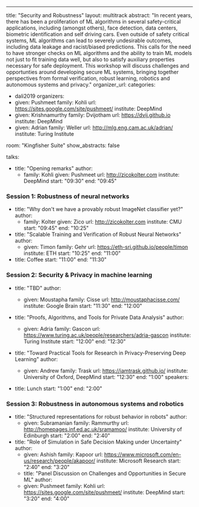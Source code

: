 ---
title:  "Security and Robustness"
layout: multitrack
abstract: "In recent years, there has been a proliferation of ML algorithms in several safety-critical applications, including (amongst others), face detection, data centers, biometric identification and self driving cars. Even outside of safety critical systems, ML algorithms can lead to severely undesirable outcomes, including data leakage and racist/biased predictions. This calls for the need to have stronger checks on ML algorithms and the ability to train ML models not just to fit training data well, but also to satisfy auxiliary properties necessary for safe deployment. This workshop will discuss challenges and opportunties around developing secure ML systems, bringing together perspectives from formal verification, robust learning, robotics and autonomous systems and privacy." 
organizer_url: 
categories:
- dali2019
organizers:
- given: Pushmeet
  family: Kohli
  url: https://sites.google.com/site/pushmeet/
  institute: DeepMind 
- given: Krishnamurthy
  family: Dvijotham
  url: https://dvij.github.io
  institute: DeepMind 
- given: Adrian
  family: Weller
  url: http://mlg.eng.cam.ac.uk/adrian/
  institute: Turing Institute

room: "Kingfisher Suite"
show_abstracts: false

talks:
- title: "Opening remarks"
  author: 
  - family: Kohli
    given: Pushmeet
    url: http://zicokolter.com
    institute: DeepMind
  start: "09:30"
  end: "09:45" 

### Session 1: Robustness of neural networks
- title: "Why don't we have a provably robust ImageNet classifier yet?"
  author: 
  - family: Kolter
    given: Zico
    url: http://zicokolter.com
    institute: CMU
  start: "09:45"
  end: "10:25" 
- title: "Scalable Training and Verification of Robust Neural Networks"
  author:
  - given: Timon
    family:  Gehr
    url: https://eth-sri.github.io/people/timon
    institute: ETH
  start: "10:25"
  end: "11:00" 
- title: Coffee
  start: "11:00"
  end: "11:30"
### Session 2: Security & Privacy in machine learning
- title: "TBD"
  author:
  - given: Moustapha
    family:  Cisse
    url: http://moustaphacisse.com/
    institute: Google Brain
  start: "11:30"
  end: "12:00"   

- title: "Proofs, Algorithms, and Tools for Private Data Analysis"
  author:
  - given: Adria
    family: Gascon
    url: https://www.turing.ac.uk/people/researchers/adria-gascon
    institute: Turing Institute
  start: "12:00"
  end: "12:30" 
- title: "Toward Practical Tools for Research in Privacy-Preserving Deep Learning"
  author:
  - given: Andrew
    family:  Trask
    url: https://iamtrask.github.io/
    institute: University of Oxford, DeepMind
  start: "12:30"
  end: "1:00" 
speakers:
- title: Lunch
  start: "1:00"
  end: "2:00"
### Session 3: Robustness in autonomous systems and robotics
- title: "Structured representations for robust behavior in robots"
  author:
  - given: Subramanian
    family:  Rammurthy
    url: http://homepages.inf.ed.ac.uk/sramamoo/
    institute: University of Edinburgh
  start: "2:00"
  end: "2:40" 
- title: "Role of Simulation in Safe Decision Making under Uncertainty"
  author:
  - given: Ashish
    family:  Kapoor
    url: https://www.microsoft.com/en-us/research/people/akapoor/
    institute: Microsoft Research
  start: "2:40"
  end: "3:20" 
  - title: "Panel Discussion on Challenges and Opportunities in Secure ML"
  author:
  - given: Pushmeet
    family:  Kohli
    url: https://sites.google.com/site/pushmeet/
    institute: DeepMind
  start: "3:20"
  end: "4:00" 

